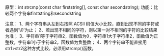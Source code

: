 原型：int strcmp(const char firststring[], const char secondstring);
功能：比较两个字符串firststring和secondstring

注意：
1、两个字符串从左到右按照 ACSII 码值大小比较，直到出现不同的字符或者遇到’\0’为止；
2、若出现不相同的字符，则以第一对不相同的字符的比较结果为准；
3、字符串1等于字符串2，函数值为0，字符串1大于字符串2，函数值为正整数，字符串1小于字符串2，函数值为负整数；
4、两个字符串不能直接用str1>str2这种方式比较，必须用strcmp()函数。
